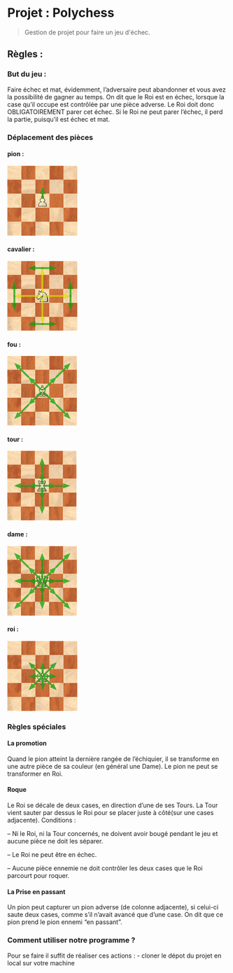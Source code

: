 # Projet : Polychess  
> Gestion de projet pour faire un jeu d'échec. 

## Règles : 

### But du jeu :

Faire échec et mat, évidemment, l’adversaire peut abandonner et vous avez la possibilité de gagner au temps.
On dit que le Roi est en échec, lorsque la case qu’il occupe est contrôlée par une pièce adverse. Le Roi doit donc OBLIGATOIREMENT parer cet échec.
Si le Roi ne peut parer l’échec, il perd la partie, puisqu’il est échec et mat.

### Déplacement des pièces 

  #### pion :
  
![](img/deplacement-pion.png)

  #### cavalier :
  
![](img/deplacement-cavalier.png)

  #### fou :
  
![](img/deplacement-fou.png)

  #### tour :
  
![](img/deplacement-tour.png)

  #### dame :
  
![](img/deplacement-dame.png)

  #### roi :
  
![](img/deplacement-roi.png)

### Règles spéciales

  #### La promotion 
Quand le pion atteint la dernière rangée de l’échiquier, il se transforme en une autre pièce de sa couleur (en général une Dame). Le pion ne peut se transformer en Roi.

  #### Roque
Le Roi se décale de deux cases, en direction d’une de ses Tours. La Tour vient sauter par dessus le Roi pour se placer juste à côté(sur une cases adjacente).
Conditions : 

– Ni le Roi, ni la Tour concernés, ne doivent avoir bougé pendant le jeu et aucune pièce ne doit les séparer.

– Le Roi ne peut être en échec.

– Aucune pièce ennemie ne doit contrôler les deux cases que le Roi parcourt pour roquer.

  #### La Prise en passant 
Un pion peut capturer un pion adverse (de colonne adjacente), si celui-ci saute deux cases, comme s’il n’avait avancé que d’une case. On dit que ce pion prend le pion ennemi “en passant”.



### Comment utiliser notre programme ? 
  
  Pour se faire il suffit de réaliser ces actions : 
        - cloner le dépot du projet en local sur votre machine 
       


